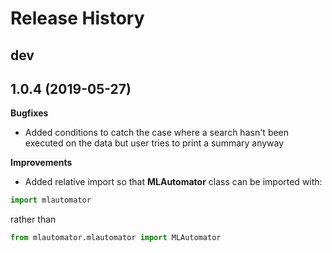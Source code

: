 Release History
===============

dev
---

1.0.4 (2019-05-27)
-------------------

**Bugfixes** 

- Added conditions to catch the case where a search hasn't been executed on the data but user tries to print a summary
anyway

**Improvements**

- Added relative import so that __MLAutomator__ class can be imported with: 

```Python
import mlautomator
```
rather than 
```Python
from mlautomator.mlautomator import MLAutomator
```